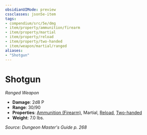 ```yaml
---
obsidianUIMode: preview
cssclasses: json5e-item
tags:
- compendium/src/5e/dmg
- item/property/ammunition/firearm
- item/property/martial
- item/property/reload
- item/property/two-handed
- item/weapon/martial/ranged
aliases: 
- "Shotgun"
---
```

# Shotgun
*Ranged Weapon*  

- **Damage**: 2d8 P
- **Range**: 30/90
- **Properties**: [Ammunition (Firearm)](_item-properties.md#Ammunition%20(Firearm)), Martial, [Reload](_item-properties.md#Reload), [Two-handed](_item-properties.md#Two-handed)
- **Weight**: 7.0 lbs.

*Source: Dungeon Master's Guide p. 268*